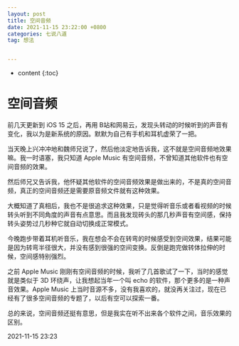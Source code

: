 ```yaml
---
layout: post
title: 空间音频
date: 2021-11-15 23:22:00 +0800
categories: 七说八道
tag: 想法


---
```


* content
{:toc}
# 空间音频

前几天更新到 iOS 15 之后，再用 B站和网易云，发现头转动的时候听到的声音有变化，我以为是新系统的原因。默默为自己有手机和耳机虚荣了一把。

当天晚上兴冲冲地和魏师兄说了，然后他淡定地告诉我，这不就是空间音频地效果嘛。我一时语塞，我只知道 Apple Music 有空间音频，不曾知道其他软件也有空间音频的效果。

然后师兄又告诉我，他怀疑其他软件的空间音频效果是做出来的，不是真的空间音频，真正的空间音频还是需要原音频文件就有这种效果。

大概知道了真相后，我也不是很追求这种效果，只是觉得听音乐或者看视频的时候转头听到不同角度的声音有点意思。而且我发现砖头的那几秒声音有空间感，保持转头姿势过几秒种它就自动切换成正常模式。

今晚跑步带着耳机听音乐，我在想会不会在转弯的时候感受到空间效果，结果可能是因为转弯半径很大，并没有感到很强的空间变换。反倒是跑完做转体拉伸的时候，空间感特别强烈。

之前 Apple Music 刚刚有空间音频的时候，我听了几首歌试了一下，当时的感觉就是类似于 3D 环绕声，让我想起当年一个叫 echo 的软件，那个更多的是一种声音效果。Apple Music 上当时音源不多，没有我喜欢的，就没再关注过，现在已经有了很多空间音频的专题了，以后有空可以探索一番。

总的来说，空间音频还挺有意思，但是我实在听不出来各个软件之间，音乐效果的区别。

2021-11-15 23:23